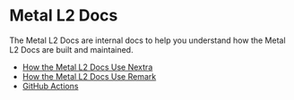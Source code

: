 # Metal L2 Docs

The Metal L2 Docs are internal docs to help you understand how the Metal L2 Docs are built and maintained.

- [How the Metal L2 Docs Use Nextra](./nextra.md)
- [How the Metal L2 Docs Use Remark](./remark.md)
- [GitHub Actions](./actions.md)
